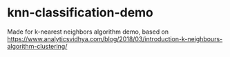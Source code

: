 # knn-classification-demo
Made for k-nearest neighbors algorithm demo, based on https://www.analyticsvidhya.com/blog/2018/03/introduction-k-neighbours-algorithm-clustering/
